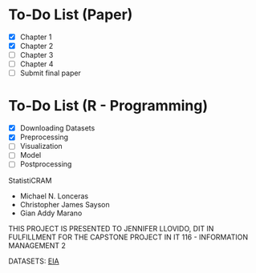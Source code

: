 # To-Do List (Paper)

- [x] Chapter 1
- [x] Chapter 2
- [ ] Chapter 3
- [ ] Chapter 4
- [ ] Submit final paper

# To-Do List (R - Programming)
- [x] Downloading Datasets
- [x] Preprocessing
- [ ] Visualization
- [ ] Model
- [ ] Postprocessing

StatistiCRAM
- Michael N. Lonceras
- Christopher James Sayson
- Gian Addy Marano

THIS PROJECT IS PRESENTED TO JENNIFER LLOVIDO, DIT
IN FULFILLMENT FOR THE CAPSTONE PROJECT IN IT 116 - INFORMATION MANAGEMENT 2


DATASETS:
  <a href="https://www.eia.gov/international/data/world">EIA</a>
